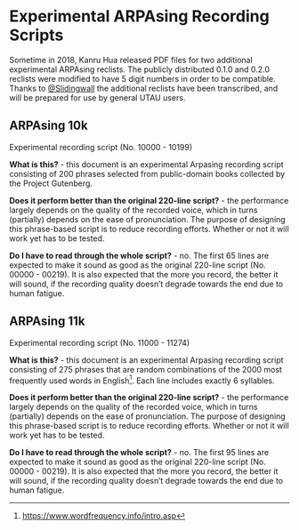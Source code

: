 # Experimental ARPAsing Recording Scripts
Sometime in 2018, Kanru Hua released PDF files for two additional experimental ARPAsing reclists. The publicly distributed 0.1.0 and 0.2.0 reclists were modified to have 5 digit numbers in order to be compatible. Thanks to [@Slidingwall](https://github.com/Slidingwall) the additional reclists have been transcribed, and will be prepared for use by general UTAU users.

## ARPAsing 10k
Experimental recording script (No. 10000 - 10199)

**What is this?** - this document is an experimental Arpasing recording script consisting of 200 phrases selected from public-domain books collected by the Project Gutenberg.

**Does it perform better than the original 220-line script?** - the performance largely depends on the quality of the recorded voice, which in turns (partially) depends on the ease of pronunciation. The purpose of designing this phrase-based script is to reduce recording efforts. Whether or not it will work yet has to be tested.

**Do I have to read through the whole script?** - no. The first 65 lines are expected to make it sound as good as the original 220-line script (No. 00000 - 00219). It is also expected that the more you record, the better it will sound, if the recording quality doesn’t degrade towards the end due to human fatigue.

## ARPAsing 11k
Experimental recording script (No. 11000 - 11274)

**What is this?** - this document is an experimental Arpasing recording script consisting of 275 phrases that are random combinations of the 2000 most frequently used words in English[^1]. Each line includes exactly 6 syllables.

**Does it perform better than the original 220-line script?** - the performance largely depends on the quality of the recorded voice, which in turns (partially) depends on the ease of pronunciation. The purpose of designing this phrase-based script is to reduce recording efforts. Whether or not it will work yet has to be tested.

**Do I have to read through the whole script?** - no. The first 95 lines are expected to make it sound as good as the original 220-line script (No. 00000 - 00219). It is also expected that the more you record, the better it will sound, if the recording quality doesn’t degrade towards the end due to human fatigue.

[^1]: https://www.wordfrequency.info/intro.asp
